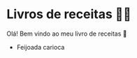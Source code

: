 # Livros de receitas :man_cook:

Olá! Bem vindo ao meu livro de receitas :wave:

- Feijoada carioca

